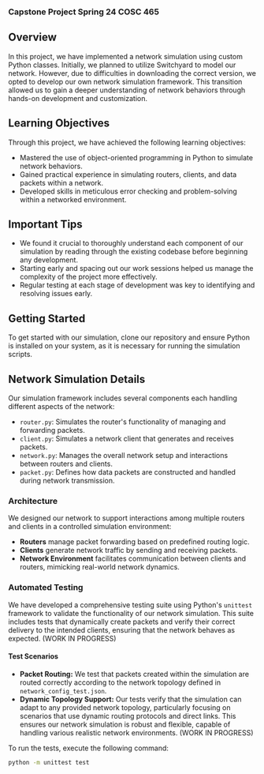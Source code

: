 ### Capstone Project Spring 24 COSC 465

## Overview
In this project, we have implemented a network simulation using custom Python classes. Initially, we planned to utilize Switchyard to model our network. However, due to difficulties in downloading the correct version, we opted to develop our own network simulation framework. This transition allowed us to gain a deeper understanding of network behaviors through hands-on development and customization.

## Learning Objectives
Through this project, we have achieved the following learning objectives:
* Mastered the use of object-oriented programming in Python to simulate network behaviors.
* Gained practical experience in simulating routers, clients, and data packets within a network.
* Developed skills in meticulous error checking and problem-solving within a networked environment.

## Important Tips
* We found it crucial to thoroughly understand each component of our simulation by reading through the existing codebase before beginning any development.
* Starting early and spacing out our work sessions helped us manage the complexity of the project more effectively.
* Regular testing at each stage of development was key to identifying and resolving issues early.

## Getting Started
To get started with our simulation, clone our repository and ensure Python is installed on your system, as it is necessary for running the simulation scripts.

## Network Simulation Details
Our simulation framework includes several components each handling different aspects of the network:
- `router.py`: Simulates the router's functionality of managing and forwarding packets.
- `client.py`: Simulates a network client that generates and receives packets.
- `network.py`: Manages the overall network setup and interactions between routers and clients.
- `packet.py`: Defines how data packets are constructed and handled during network transmission.

### Architecture
We designed our network to support interactions among multiple routers and clients in a controlled simulation environment:
- **Routers** manage packet forwarding based on predefined routing logic.
- **Clients** generate network traffic by sending and receiving packets.
- **Network Environment** facilitates communication between clients and routers, mimicking real-world network dynamics.

### Automated Testing
We have developed a comprehensive testing suite using Python's `unittest` framework to validate the functionality of our network simulation. This suite includes tests that dynamically create packets and verify their correct delivery to the intended clients, ensuring that the network behaves as expected. (WORK IN PROGRESS) 

#### Test Scenarios
- **Packet Routing:** We test that packets created within the simulation are routed correctly according to the network topology defined in `network_config_test.json`.
- **Dynamic Topology Support:** Our tests verify that the simulation can adapt to any provided network topology, particularly focusing on scenarios that use dynamic routing protocols and direct links. This ensures our network simulation is robust and flexible, capable of handling various realistic network environments. (WORK IN PROGRESS) 

To run the tests, execute the following command:
```bash
python -m unittest test



